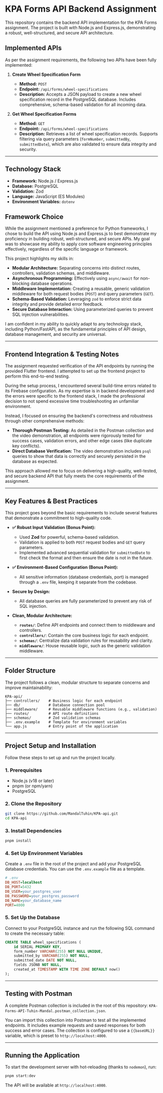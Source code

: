 # KPA Forms API Backend Assignment

This repository contains the backend API implementation for the KPA Forms assignment. The project is built with Node.js and Express.js, demonstrating a robust, well-structured, and secure API architecture.

## Implemented APIs

As per the assignment requirements, the following two APIs have been fully implemented:

1.  **Create Wheel Specification Form**

    - **Method:** `POST`
    - **Endpoint:** `/api/forms/wheel-specifications`
    - **Description:** Accepts a JSON payload to create a new wheel specification record in the PostgreSQL database. Includes comprehensive, schema-based validation for all incoming data.

2.  **Get Wheel Specification Forms**
    - **Method:** `GET`
    - **Endpoint:** `/api/forms/wheel-specifications`
    - **Description:** Retrieves a list of wheel specification records. Supports filtering via query parameters (`formNumber`, `submittedBy`, `submittedDate`), which are also validated to ensure data integrity and security.

---

## Technology Stack

- **Framework:** Node.js / Express.js
- **Database:** PostgreSQL
- **Validation:** Zod
- **Language:** JavaScript (ES Modules)
- **Environment Variables:** `dotenv`

## Framework Choice

While the assignment mentioned a preference for Python frameworks, I chose to build the API using Node.js and Express.js to best demonstrate my proficiency in building robust, well-structured, and secure APIs. My goal was to showcase my ability to apply core software engineering principles effectively, regardless of the specific language or framework.

This project highlights my skills in:

- **Modular Architecture:** Separating concerns into distinct routes, controllers, validation schemas, and middleware.
- **Asynchronous Programming:** Effectively using `async/await` for non-blocking database operations.
- **Middleware Implementation:** Creating a reusable, generic validation middleware for both request bodies (`POST`) and query parameters (`GET`).
- **Schema-Based Validation:** Leveraging `zod` to enforce strict data integrity and provide detailed error feedback.
- **Secure Database Interaction:** Using parameterized queries to prevent SQL injection vulnerabilities.

I am confident in my ability to quickly adapt to any technology stack, including Python/FastAPI, as the fundamental principles of API design, database management, and security are universal.

---

## Frontend Integration & Testing Notes

The assignment requested verification of the API endpoints by running the provided Flutter frontend. I attempted to set up the frontend project to perform this end-to-end testing.

During the setup process, I encountered several build-time errors related to its Firebase configuration. As my expertise is in backend development and the errors were specific to the frontend stack, I made the professional decision to not spend excessive time troubleshooting an unfamiliar environment.

Instead, I focused on ensuring the backend's correctness and robustness through other comprehensive methods:

- **Thorough Postman Testing:** As detailed in the Postman collection and the video demonstration, all endpoints were rigorously tested for success cases, validation errors, and other edge cases (like duplicate key conflicts).
- **Direct Database Verification:** The video demonstration includes `psql` queries to show that data is correctly and securely persisted in the database as expected.

This approach allowed me to focus on delivering a high-quality, well-tested, and secure backend API that fully meets the core requirements of the assignment.

---

## Key Features & Best Practices

This project goes beyond the basic requirements to include several features that demonstrate a commitment to high-quality code.

- **✅ Robust Input Validation (Bonus Point):**

  - Used **Zod** for powerful, schema-based validation.
  - Validation is applied to both `POST` request bodies and `GET` query parameters.
  - Implemented advanced sequential validation for `submittedDate` to first check the format and then ensure the date is not in the future.

- **✅ Environment-Based Configuration (Bonus Point):**

  - All sensitive information (database credentials, port) is managed through a `.env` file, keeping it separate from the codebase.

- **Secure by Design:**

  - All database queries are fully parameterized to prevent any risk of SQL injection.

- **Clean, Modular Architecture:**
  - **`routes/`**: Define API endpoints and connect them to middleware and controllers.
  - **`controllers/`**: Contain the core business logic for each endpoint.
  - **`schemas/`**: Centralize data validation rules for reusability and clarity.
  - **`middleware/`**: House reusable logic, such as the generic validation middleware.

---

## Folder Structure

The project follows a clean, modular structure to separate concerns and improve maintainability:

```
KPA-api/
├── controllers/    # Business logic for each endpoint
├── db/             # Database connection pool
├── middleware/     # Reusable middleware functions (e.g., validation)
├── routes/         # API route definitions
├── schemas/        # Zod validation schemas
├── .env.example    # Template for environment variables
└── app.js          # Entry point of the application
```

---

## Project Setup and Installation

Follow these steps to set up and run the project locally.

### 1. Prerequisites

- Node.js (v18 or later)
- pnpm (or npm/yarn)
- PostgreSQL

### 2. Clone the Repository

```bash
git clone https://github.com/MandalTuhin/KPA-api.git
cd KPA-api
```

### 3. Install Dependencies

```bash
pnpm install
```

### 4. Set Up Environment Variables

Create a `.env` file in the root of the project and add your PostgreSQL database credentials. You can use the `.env.example` file as a template.

```ini
# .env
DB_HOST=localhost
DB_PORT=5432
DB_USER=your_postgres_user
DB_PASSWORD=your_postgres_password
DB_NAME=your_database_name
PORT=4000
```

### 5. Set Up the Database

Connect to your PostgreSQL instance and run the following SQL command to create the necessary table:

```sql
CREATE TABLE wheel_specifications (
    id SERIAL PRIMARY KEY,
    form_number VARCHAR(255) NOT NULL UNIQUE,
    submitted_by VARCHAR(255) NOT NULL,
    submitted_date DATE NOT NULL,
    fields JSONB NOT NULL,
    created_at TIMESTAMP WITH TIME ZONE DEFAULT now()
);
```

---

## Testing with Postman

A complete Postman collection is included in the root of this repository: `KPA-Forms-API-Tuhin-Mandal.postman_collection.json`.

You can import this collection into Postman to test all the implemented endpoints. It includes example requests and saved responses for both success and error cases. The collection is configured to use a `{{baseURL}}` variable, which is preset to `http://localhost:4000`.

---

## Running the Application

To start the development server with hot-reloading (thanks to `nodemon`), run:

```bash
pnpm start:dev
```

The API will be available at `http://localhost:4000`.
